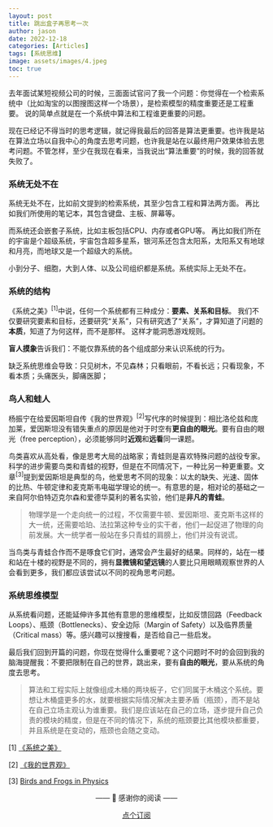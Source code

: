 ```yaml
---
layout: post
title: 跳出盒子再思考一次
author: jason
date: 2022-12-18
categories: [Articles]
tags: [系统思维]
image: assets/images/4.jpeg
toc: true
---
```

去年面试某短视频公司的时候，三面面试官问了我一个问题：你觉得在一个检索系统中（比如淘宝的以图搜图这样一个场景），是检索模型的精度重要还是工程重要。
说的简单点就是在一个系统中算法和工程谁更重要的问题。

现在已经记不得当时的思考逻辑，就记得我最后的回答是算法更重要。也许我是站在算法立场以自我中心的角度去思考问题，也许我是站在以最终用户效果体验去思考问题。不管怎样，至少在我现在看来，当我说出“算法重要”的时候，我的回答就失败了。

### 系统无处不在
系统无处不在，比如前文提到的检索系统，其至少包含工程和算法两方面。
再比如我们所使用的笔记本，其包含键盘、主板、屏幕等。

而系统还会嵌套子系统，比如主板包括CPU、内存或者GPU等。
再比如我们所在的宇宙是个超级系统，宇宙包含超多星系，银河系还包含太阳系，太阳系又有地球和月亮，而地球又是一个超级大的系统。

小到分子、细胞，大到人体、以及公司组织都是系统。系统实际上无处不在。

### 系统的结构
《系统之美》$^{[1]}$中说，任何一个系统都有三种成分：**要素、关系和目标**。
我们不仅要研究要素和目标，还要研究“关系”，只有研究透了“关系”，才算知道了问题的**本质**，知道了为何这样，而不是那样。 
这样才能洞悉游戏规则。

**盲人摸象**告诉我们：不能仅靠系统的各个组成部分来认识系统的行为。

缺乏系统思维会导致：只见树木，不见森林；只看眼前，不看长远；只看现象，不看本质；头痛医头，脚痛医脚；

### 鸟人和蛙人
杨振宁在给爱因斯坦自传《我的世界观》$^{[2]}$写代序的时候提到：相比洛伦兹和庞加莱，爱因斯坦没有错失重点的原因是他对于时空有**更自由的眼光**。要有自由的眼光（free perception），必须能够同时**近观**和**远看**同一课题。

鸟类喜欢从高处看，像是思考大局的战略家；青蛙则是喜欢特殊问题的战役专家。科学的进步需要鸟类和青蛙的视野，但是在不同情况下，一种比另一种更重要。文章$^{[3]}$提到爱因斯坦是典型的鸟，他爱思考不同的现象：以太的缺失、光速、固体的比热、牛顿定律和麦克斯韦电磁学理论的统一。有意思的是，相对论的基础之一来自阿尔伯特迈克尔森和爱德华莫利的著名实验，他们是**非凡的青蛙**。

> 物理学是一个走向统一的过程，不仅需要牛顿、爱因斯坦、麦克斯韦这样的大一统，还需要哈珀、法拉第这种专业的实干者，他们一起促进了物理的向前发展。大一统学者一般站在多只青蛙的肩膀上，他们并没有说谎。

当鸟类与青蛙合作而不是啄食它们时，通常会产生最好的结果。同样的，站在一楼和站在十楼的视野是不同的，拥有**显微镜和望远镜**的人要比只用眼睛观察世界的人会看到更多，我们都应该尝试以不同的视角思考问题。

### 系统思维模型
从系统看问题，还能延伸许多其他有意思的思维模型，比如反馈回路（Feedback Loops）、瓶颈（Bottlenecks）、安全边际（Margin of Safety）以及临界质量（Critical mass）等。感兴趣可以搜搜看，是否给自己一些启发。


最后我们回到开篇的问题，你现在觉得什么重要呢？这个问题时不时的会回到我的脑海提醒我：不要把限制在自己的世界，跳出来，要有**自由的眼光**，要从系统的角度去思考。
> 算法和工程实际上就像组成木桶的两块板子，它们同属于木桶这个系统。要想让木桶盛更多的水，就要根据实际情况解决主要矛盾（瓶颈），而不是站在自己立场主观认为谁重要。我们是应该站在自己的立场，逐步提升自己负责的模块的精度，但是在不同的情况下，系统的瓶颈要比其他模块都重要，并且系统是在变动的，瓶颈也会随之变动。


[1] [《系统之美》](https://book.douban.com/subject/11528220/)

[2] [《我的世界观》](https://book.douban.com/subject/30320887/)

[3] [ Birds and Frogs in Physics](https://www.3quarksdaily.com/3quarksdaily/2020/11/birds-and-frogs-in-physics.html)

<center>
<p>—— 💌 感谢你的阅读 ——</p>

<a target="_blank" href="https://explorer.zhubai.love/" class="btn btn-danger">点个订阅</a>
</center>